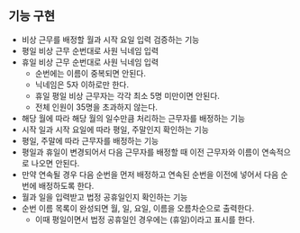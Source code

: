## 기능 구현

- 비상 근무를 배정할 월과 시작 요일 입력 검증하는 기능
- 평일 비상 근무 순번대로 사원 닉네임 입력
- 휴일 비상 근무 순번대로 사원 닉네임 입력
  - 순번에는 이름이 중복되면 안된다.
  - 닉네임은 5자 이하로만 한다.
  - 휴일 평일 비상 근무자는 각각 최소 5명 미만이면 안된다.
  - 전체 인원이 35명을 초과하지 않는다.
- 해당 월에 따라 해당 월의 일수만큼 처리하는 근무자를 배정하는 기능
- 시작 일과 시작 요일에 따라 평일, 주말인지 확인하는 기능
- 평일, 주말에 따라 근무자를 배정하는 기능
- 평일과 휴일이 변경되어서 다음 근무자를 배정할 때 이전 근무자와 이름이 연속적으로 나오면 안된다.
- 만약 연속될 경우 다음 순번을 먼저  배정하고 연속된 순번을 이전에 넣어서 다음 순번에 배정하도록 한다.
- 월과 일을 입력받고 법정 공휴일인지 확인하는 기능
- 순번 이름 목록이 완성되면 월, 일, 요일, 이름을 오름차순으로 출력한다.
  - 이때 평일이면서 법정 공휴일인 경우에는 (휴일)이라고 표시를 한다.